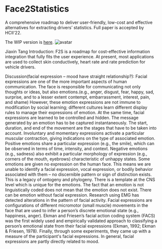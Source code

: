 # Face2Statistics
A comprehensive roadmap to deliver user-friendly, low-cost and effective alternatives for extracting drivers’  statistics. Full paper is accepted by HCII'22.

The WIP version is [here](https://github.com/unnc-ucc/Face2Multimodal).
![avatar](https://cn.bing.com/images/search?view=detailV2&ccid=I%2bnV30Vz&id=6685C63EAEE6B3CD27D2AEFBC9E255D85D453F0D&thid=OIP.I-nV30VzC5iAbOnLU2v3igHaDt&mediaurl=https%3a%2f%2fopengraph.githubassets.com%2f6de4c9fa08dfa058ca0016761f195c4838a773a02209bb1cbff035f2f8b9e49f%2funnc-ucc%2fFace2Statistics&exph=600&expw=1200&q=Face2Statistics&simid=607989901276223157&FORM=IRPRST&ck=853940CF2DFA527D6C7ED4518B836366&selectedIndex=1&ajaxhist=0&ajaxserp=0)

Jiaxin Tang
Introduction:
F2S is a roadmap for cost-effective information integration that fully fits the user experience. At present, most applications are used to collect skin conductively, heart rate and rate prediction for vehicle drivers.

Discussion(facial expression – mood have straight relationship?):
Facial expressions are one of the more important aspects of human communication. The face is responsible for communicating not only thoughts or ideas, but also emotions.(e.g., anger, disgust, fear, happy, sad, surprise, and to a lesser extent contempt, embarrassment, interest, pain, and shame) However, these emotion expressions are not immune to modification by social learning; different cultures learn different display rules to manage their expressions of emotion. At the same time, facial expressions are learned to be controlled and hidden.  The message generated by an emotion 
has to be captured instantaneously. The start, duration, and end of the movement are the stages that have to be taken into account. Involuntary and momentary expressions activate a particular muscular contraction, giving indications on the type of associated emotion. Positive emotions share a particular expression (e.g., the smile), which can be observed in terms of time, intensity, and context. Negative emotions (e.g., sadness) also exhibit a particular morphology of expression (e.g., 
corners of the mouth, eyebrows) characteristic of unhappy states. Some emotions are given no expression on the human face. This means we are unable to identify a facial expression, vocal expression, or bodily behavior associated with them – no 
discernible pattern or sign of distinction exists. This is a legacy of ontogeny and phylogeny. There is a template at the CNS level which is unique for the emotions. The fact that an emotion is not linguistically coded does not mean that the emotion does not exist. There can be emotion without facial expression. Research using EMG has detected alterations in the pattern of facial activity. Facial expressions are configurations of different micromotor (small muscle) movements in the face that are used to infer a person’s discrete emotional state (e.g., happiness, anger). Ekman and Friesen’s facial action coding system (FACS) was the first widely used and empirically validated approach to classifying a person’s emotional state from their facial expressions (Ekman, 1992; Ekman & Friesen, 1978). Finally, through some experiments, they came up with a measure of the participant's facial expressions.
In general, facial expressions are partly directly related to mood.
